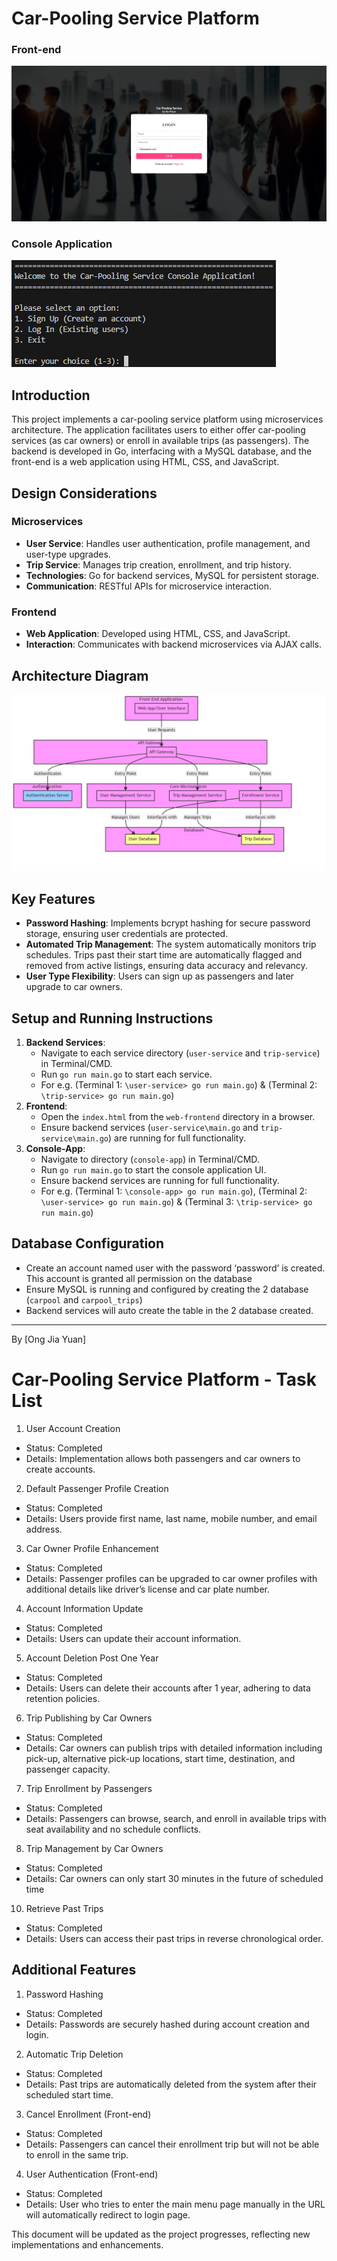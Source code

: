 # Car-Pooling Service Platform
### Front-end
![Home Page](web-frontend/images/home.jpg)

### Console Application
![Platform on Console](web-frontend/images/consolehome.png)

## Introduction
This project implements a car-pooling service platform using microservices architecture. The application facilitates users to either offer car-pooling services (as car owners) or enroll in available trips (as passengers). The backend is developed in Go, interfacing with a MySQL database, and the front-end is a web application using HTML, CSS, and JavaScript. 

## Design Considerations

### Microservices
- **User Service**: Handles user authentication, profile management, and user-type upgrades.
- **Trip Service**: Manages trip creation, enrollment, and trip history.
- **Technologies**: Go for backend services, MySQL for persistent storage.
- **Communication**: RESTful APIs for microservice interaction.

### Frontend
- **Web Application**: Developed using HTML, CSS, and JavaScript.
- **Interaction**: Communicates with backend microservices via AJAX calls.


## Architecture Diagram
![Architecture Diagram](web-frontend/images/architectureDiagram.jpg)


## Key Features

- **Password Hashing**: Implements bcrypt hashing for secure password storage, ensuring user credentials are protected.
- **Automated Trip Management**: The system automatically monitors trip schedules. Trips past their start time are automatically flagged and removed from active listings, ensuring data accuracy and relevancy.
- **User Type Flexibility**: Users can sign up as passengers and later upgrade to car owners.


## Setup and Running Instructions
1. **Backend Services**:
   - Navigate to each service directory (`user-service` and `trip-service`) in Terminal/CMD.
   - Run `go run main.go` to start each service.
   - For e.g. (Terminal 1: `\user-service> go run main.go`) & (Terminal 2: `\trip-service> go run main.go`)
2. **Frontend**:
   - Open the `index.html` from the `web-frontend` directory in a browser.
   - Ensure backend services (`user-service\main.go` and `trip-service\main.go`) are running for full functionality.
3. **Console-App**:
   - Navigate to directory (`console-app`) in Terminal/CMD.
   - Run `go run main.go` to start the console application UI.
   - Ensure backend services are running for full functionality.
   - For e.g. (Terminal 1: `\console-app> go run main.go`), (Terminal 2: `\user-service> go run main.go`) & (Terminal 3: `\trip-service> go run main.go`)

## Database Configuration
- Create an account named user with the password ‘password’ is created. This account is granted all permission on the database
- Ensure MySQL is running and configured by creating the 2 database (`carpool` and `carpool_trips`)
- Backend services will auto create the table in the 2 database created.

---

By [Ong Jia Yuan]








# Car-Pooling Service Platform - Task List

1. User Account Creation
- Status: Completed
- Details: Implementation allows both passengers and car owners to create accounts.

2. Default Passenger Profile Creation
- Status: Completed
- Details: Users provide first name, last name, mobile number, and email address.

3. Car Owner Profile Enhancement
- Status: Completed
- Details: Passenger profiles can be upgraded to car owner profiles with additional details like driver’s license and car plate number.

4. Account Information Update
- Status: Completed
- Details: Users can update their account information.

5. Account Deletion Post One Year
- Status: Completed
- Details: Users can delete their accounts after 1 year, adhering to data retention policies.

6. Trip Publishing by Car Owners
- Status: Completed
- Details: Car owners can publish trips with detailed information including pick-up, alternative pick-up locations, start time, destination, and passenger capacity.

7. Trip Enrollment by Passengers
- Status: Completed
- Details: Passengers can browse, search, and enroll in available trips with seat availability and no schedule conflicts.

8. Trip Management by Car Owners
- Status: Completed
- Details: Car owners can only start 30 minutes in the future of scheduled time

10. Retrieve Past Trips
- Status: Completed
- Details: Users can access their past trips in reverse chronological order.

## Additional Features

1. Password Hashing
- Status: Completed
- Details: Passwords are securely hashed during account creation and login.

2. Automatic Trip Deletion
- Status: Completed
- Details: Past trips are automatically deleted from the system after their scheduled start time.

3. Cancel Enrollment (Front-end)
- Status: Completed
- Details: Passengers can cancel their enrollment trip but will not be able to enroll in the same trip.

4. User Authentication (Front-end)
- Status: Completed
- Details: User who tries to enter the main menu page manually in the URL will automatically redirect to login page.

This document will be updated as the project progresses, reflecting new implementations and enhancements.


